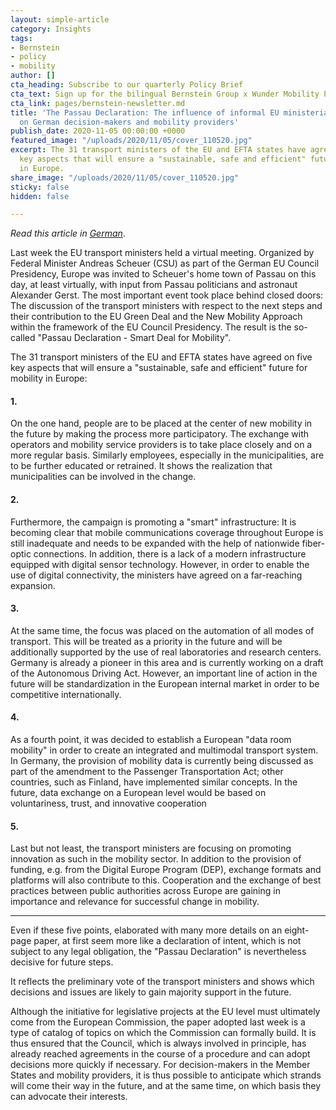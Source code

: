 ```yaml
---
layout: simple-article
category: Insights
tags:
- Bernstein
- policy
- mobility
author: []
cta_heading: Subscribe to our quarterly Policy Brief
cta_text: Sign up for the bilingual Bernstein Group x Wunder Mobility Policy Brief, a quarterly round-up featuring fascinating articles on mobility, tech, the role of cities and regulation.
cta_link: pages/bernstein-newsletter.md
title: 'The Passau Declaration: The influence of informal EU ministerial meetings
  on German decision-makers and mobility providers'
publish_date: 2020-11-05 00:00:00 +0000
featured_image: "/uploads/2020/11/05/cover_110520.jpg"
excerpt: The 31 transport ministers of the EU and EFTA states have agreed on five
  key aspects that will ensure a "sustainable, safe and efficient" future for mobility
  in Europe.
share_image: "/uploads/2020/11/05/cover_110520.jpg"
sticky: false
hidden: false

---
```

_Read this article in_ [_German_](https://bernstein-group.com/2020/11/04/die-passau-declaration/).

Last week the EU transport ministers held a virtual meeting. Organized by Federal Minister Andreas Scheuer (CSU) as part of the German EU Council Presidency, Europe was invited to Scheuer's home town of Passau on this day, at least virtually, with input from Passau politicians and astronaut Alexander Gerst. The most important event took place behind closed doors: The discussion of the transport ministers with respect to the next steps and their contribution to the EU Green Deal and the New Mobility Approach within the framework of the EU Council Presidency. The result is the so-called "Passau Declaration - Smart Deal for Mobility".

The 31 transport ministers of the EU and EFTA states have agreed on five key aspects that will ensure a "sustainable, safe and efficient" future for mobility in Europe:

#### 1.

On the one hand, people are to be placed at the center of new mobility in the future by making the process more participatory. The exchange with operators and mobility service providers is to take place closely and on a more regular basis. Similarly employees, especially in the municipalities, are to be further educated or retrained. It shows the realization that municipalities can be involved in the change.

#### 2.

Furthermore, the campaign is promoting a "smart" infrastructure: It is becoming clear that mobile communications coverage throughout Europe is still inadequate and needs to be expanded with the help of nationwide fiber-optic connections. In addition, there is a lack of a modern infrastructure equipped with digital sensor technology. However, in order to enable the use of digital connectivity, the ministers have agreed on a far-reaching expansion.

#### 3.

At the same time, the focus was placed on the automation of all modes of transport. This will be treated as a priority in the future and will be additionally supported by the use of real laboratories and research centers. Germany is already a pioneer in this area and is currently working on a draft of the Autonomous Driving Act. However, an important line of action in the future will be standardization in the European internal market in order to be competitive internationally.

#### 4.

As a fourth point, it was decided to establish a European "data room mobility" in order to create an integrated and multimodal transport system. In Germany, the provision of mobility data is currently being discussed as part of the amendment to the Passenger Transportation Act; other countries, such as Finland, have implemented similar concepts. In the future, data exchange on a European level would be based on voluntariness, trust, and innovative cooperation

#### 5.

Last but not least, the transport ministers are focusing on promoting innovation as such in the mobility sector. In addition to the provision of funding, e.g. from the Digital Europe Program (DEP), exchange formats and platforms will also contribute to this. Cooperation and the exchange of best practices between public authorities across Europe are gaining in importance and relevance for successful change in mobility.

***

Even if these five points, elaborated with many more details on an eight-page paper, at first seem more like a declaration of intent, which is not subject to any legal obligation, the "Passau Declaration" is nevertheless decisive for future steps.

It reflects the preliminary vote of the transport ministers and shows which decisions and issues are likely to gain majority support in the future.

Although the initiative for legislative projects at the EU level must ultimately come from the European Commission, the paper adopted last week is a type of catalog of topics on which the Commission can formally build. It is thus ensured that the Council, which is always involved in principle, has already reached agreements in the course of a procedure and can adopt decisions more quickly if necessary. For decision-makers in the Member States and mobility providers, it is thus possible to anticipate which strands will come their way in the future, and at the same time, on which basis they can advocate their interests.